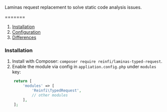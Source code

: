 Laminas request replacement to solve static code analysis issues. 

=======

1. [Installation](#installation)
2. [Configuration](#configuration)
3. [Differences](#differences)

### Installation

1. Install with Composer: `composer require reinfi/laminas-typed-request`.
2. Enable the module via config in `appliation.config.php` under `modules` key:

```php
    return [
        'modules' => [
            'Reinfi\TypedRequest',
            // other modules
        ],
    ];
```


